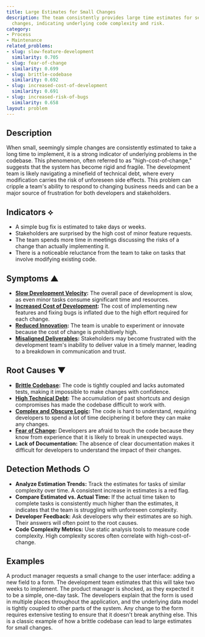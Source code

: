 ```yaml
---
title: Large Estimates for Small Changes
description: The team consistently provides large time estimates for seemingly small
  changes, indicating underlying code complexity and risk.
category:
- Process
- Maintenance
related_problems:
- slug: slow-feature-development
  similarity: 0.705
- slug: fear-of-change
  similarity: 0.699
- slug: brittle-codebase
  similarity: 0.692
- slug: increased-cost-of-development
  similarity: 0.691
- slug: increased-risk-of-bugs
  similarity: 0.658
layout: problem
---
```


## Description
When small, seemingly simple changes are consistently estimated to take a long time to implement, it is a strong indicator of underlying problems in the codebase. This phenomenon, often referred to as "high-cost-of-change," suggests that the system has become rigid and fragile. The development team is likely navigating a minefield of technical debt, where every modification carries the risk of unforeseen side effects. This problem can cripple a team's ability to respond to changing business needs and can be a major source of frustration for both developers and stakeholders.

## Indicators ⟡
- A simple bug fix is estimated to take days or weeks.
- Stakeholders are surprised by the high cost of minor feature requests.
- The team spends more time in meetings discussing the risks of a change than actually implementing it.
- There is a noticeable reluctance from the team to take on tasks that involve modifying existing code.

## Symptoms ▲
- **[Slow Development Velocity](slow-development-velocity.md):** The overall pace of development is slow, as even minor tasks consume significant time and resources.
- **[Increased Cost of Development](increased-cost-of-development.md):** The cost of implementing new features and fixing bugs is inflated due to the high effort required for each change.
- **[Reduced Innovation](reduced-innovation.md):** The team is unable to experiment or innovate because the cost of change is prohibitively high.
- **[Misaligned Deliverables](misaligned-deliverables.md):** Stakeholders may become frustrated with the development team's inability to deliver value in a timely manner, leading to a breakdown in communication and trust.

## Root Causes ▼
- **[Brittle Codebase](brittle-codebase.md):** The code is tightly coupled and lacks automated tests, making it impossible to make changes with confidence.
- **[High Technical Debt](high-technical-debt.md):** The accumulation of past shortcuts and design compromises has made the codebase difficult to work with.
- **[Complex and Obscure Logic](complex-and-obscure-logic.md):** The code is hard to understand, requiring developers to spend a lot of time deciphering it before they can make any changes.
- **[Fear of Change](fear-of-change.md):** Developers are afraid to touch the code because they know from experience that it is likely to break in unexpected ways.
- **Lack of Documentation:** The absence of clear documentation makes it difficult for developers to understand the impact of their changes.

## Detection Methods ○
- **Analyze Estimation Trends:** Track the estimates for tasks of similar complexity over time. A consistent increase in estimates is a red flag.
- **Compare Estimated vs. Actual Time:** If the actual time taken to complete tasks is consistently much higher than the estimates, it indicates that the team is struggling with unforeseen complexity.
- **Developer Feedback:** Ask developers why their estimates are so high. Their answers will often point to the root causes.
- **Code Complexity Metrics:** Use static analysis tools to measure code complexity. High complexity scores often correlate with high-cost-of-change.

## Examples
A product manager requests a small change to the user interface: adding a new field to a form. The development team estimates that this will take two weeks to implement. The product manager is shocked, as they expected it to be a simple, one-day task. The developers explain that the form is used in multiple places throughout the application, and the underlying data model is tightly coupled to other parts of the system. Any change to the form requires extensive testing to ensure that it doesn't break anything else. This is a classic example of how a brittle codebase can lead to large estimates for small changes.

